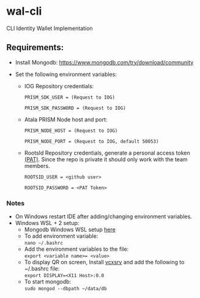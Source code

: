 # wal-cli
CLI Identity Wallet Implementation

## Requirements:

- Install Mongodb: https://www.mongodb.com/try/download/community

- Set the following environment variables:

  - IOG Repository credentials:
  
    `PRISM_SDK_USER = (Request to IOG)`

    `PRISM_SDK_PASSWORD = (Request to IOG)`

  - Atala PRISM Node host and port:

    `PRISM_NODE_HOST = (Request to IOG)`

    `PRISM_NODE_PORT = (Request to IOG, default 50053)`

  - RootsId Repository credentials, generate a personal access token 
  [(PAT)](https://docs.github.com/en/authentication/keeping-your-account-and-data-secure/creating-a-personal-access-token).
  Since the repo is private it should only work with the team members.
  
    `ROOTSID_USER = <github user>`
    
    `ROOTSID_PASSWORD = <PAT Token>`


### Notes
- On Windows restart IDE after adding/changing environment variables.
- Windows WSL + 2 setup:
  - Mongodb Windows WSL setup [here](https://docs.microsoft.com/en-us/windows/wsl/tutorials/wsl-database#install-mongodb)
  - To add environment variable:  
    `nano ~/.bashrc`
  - Add the environment variables to the file:  
    `export <variable name>= <value>`
  - To display QR on screen, Install [vcxsrv](https://sourceforge.net/projects/vcxsrv/) and add the following to 
  ~/.bashrc file:  
    `export DISPLAY=<X11 Host>:0.0`
  - To start mongodb:  
  `sudo mongod --dbpath ~/data/db`

